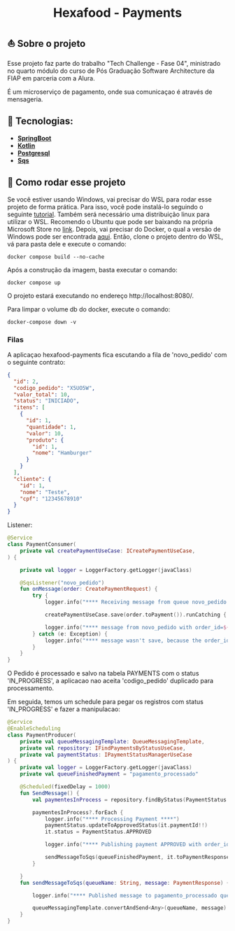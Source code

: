 <h1 align="center">
    Hexafood - Payments
</h1>

## :boat: Sobre o projeto

Esse projeto faz parte do trabalho "Tech Challenge - Fase 04", ministrado no quarto módulo do curso de Pós Graduação Software Architecture da FIAP em parceria com a Alura.

É um microserviço de pagamento, onde sua comunicaçao é através de mensageria.

## :hammer: Tecnologias:

- **[SpringBoot](https://spring.io/projects/spring-boot)**
- **[Kotlin](https://kotlinlang.org/)**
- **[Postgresql](https://www.postgresql.org/)**
- **[Sqs](https://aws.amazon.com/pt/sqs/)**

## :rocket: Como rodar esse projeto

Se você estiver usando Windows, vai precisar do WSL para rodar esse projeto de forma prática. Para isso, você pode instalá-lo seguindo o seguinte [tutorial](https://learn.microsoft.com/pt-br/windows/wsl/install). Também será necessário uma distribuição linux para utilizar o WSL. Recomendo o Ubuntu que pode ser baixando na própria Microsoft Store no [link](https://apps.microsoft.com/store/detail/ubuntu/9PDXGNCFSCZV).
Depois, vai precisar do Docker, o qual a versão de Windows pode ser encontrada [aqui](https://docs.docker.com/desktop/install/windows-install/).
Então, clone o projeto dentro do WSL, vá para pasta dele e execute o comando:

```
docker compose build --no-cache
```

Após a construção da imagem, basta executar o comando:

```
docker compose up
```

O projeto estará executando no endereço http://localhost:8080/.

Para limpar o volume db do docker, execute o comando:

```
docker-compose down -v
```
### Filas

A aplicaçao hexafood-payments fica escutando a fila de 'novo_pedido' com o seguinte contrato:

```json
{
  "id": 2,
  "codigo_pedido": "X5UO5W",
  "valor_total": 10,
  "status": "INICIADO",
  "itens": [
    {
      "id": 1,
      "quantidade": 1,
      "valor": 10,
      "produto": {
        "id": 1,
        "nome": "Hamburger"
      }
    }
  ],
  "cliente": {
    "id": 1,
    "nome": "Teste",
    "cpf": "12345678910"
  }
}
```

Listener:
```kotlin
@Service
class PaymentConsumer(
    private val createPaymentUseCase: ICreatePaymentUseCase,
) {

    private val logger = LoggerFactory.getLogger(javaClass)

    @SqsListener("novo_pedido")
    fun onMessage(order: CreatePaymentRequest) {
        try {
            logger.info("**** Receiving message from queue novo_pedido with order_id=${order.codigoPedido}****")

            createPaymentUseCase.save(order.toPayment()).runCatching {  }

            logger.info("**** message from novo_pedido with order_id=${order.codigoPedido} was saved in database ****")
        } catch (e: Exception) {
            logger.info("**** message wasn't save, because the order_id=${order.codigoPedido} already exist! ****")
        }
    }
}
```

O Pedido é processado e salvo na tabela PAYMENTS com o status 'IN_PROGRESS', a aplicacao nao aceita 'codigo_pedido' duplicado para processamento. 

Em seguida, temos um schedule para pegar os registros com status 'IN_PROGRESS' e fazer a manipulacao:
```kotlin
@Service
@EnableScheduling
class PaymentProducer(
    private val queueMessagingTemplate: QueueMessagingTemplate,
    private val repository: IFindPaymentsByStatusUseCase,
    private val paymentStatus: IPaymentStatusManagerUseCase
) {
    private val logger = LoggerFactory.getLogger(javaClass)
    private val queueFinishedPayment = "pagamento_processado"

    @Scheduled(fixedDelay = 1000)
    fun SendMessage() {
        val paymentesInProcess = repository.findByStatus(PaymentStatus.IN_PROCESS)

        paymentesInProcess?.forEach {
            logger.info("**** Processing Payment ****")
            paymentStatus.updateToApprovedStatus(it.paymentId!!)
            it.status = PaymentStatus.APPROVED

            logger.info("**** Publishing payment APPROVED with order_id= ${it.order} to queue ****")

            sendMessageToSqs(queueFinishedPayment, it.toPaymentResponse())
        }

    }
    fun sendMessageToSqs(queueName: String, message: PaymentResponse) {

        logger.info("**** Published message to pagamento_processado queue ****")

        queueMessagingTemplate.convertAndSend<Any>(queueName, message) //send to queue
    }
}
